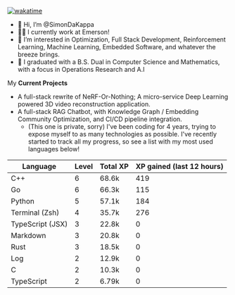 
[![wakatime](https://wakatime.com/badge/user/50e6c678-94a9-4739-af51-360aeb113c51.svg)](https://wakatime.com/@50e6c678-94a9-4739-af51-360aeb113c51)

- 👋 Hi, I’m @SimonDaKappa
- 🧑‍💼 I currently work at Emerson!
- 👀 I’m interested in Optimization, Full Stack Development, Reinforcement Learning, Machine Learning, Embedded Software, and whatever the breeze brings.
- 🌱 I graduated with a B.S. Dual in Computer Science and Mathematics, with a focus in Operations Research and A.I

My **Current Projects** 
- A full-stack rewrite of NeRF-Or-Nothing; A micro-service Deep Learning powered 3D video reconstruction application.
- A full-stack RAG Chatbot, with Knowledge Graph / Embedding Community Optimization, and CI/CD pipeline integration.
  - (This one is private, sorry)
I've been coding for 4 years, trying to expose myself to as many technologies as possible. I've recently started to track all my progress, so see
a list with my most used languages below!

| Language | Level | Total XP | XP gained (last 12 hours) |
| --- | --- | --- | --- |
| C++ | 6 | 68.6k | 419 |
| Go | 6 | 66.3k | 115 |
| Python | 5 | 57.1k | 184 |
| Terminal (Zsh) | 4 | 35.7k | 276 |
| TypeScript (JSX) | 3 | 22.8k | 0 |
| Markdown | 3 | 20.8k | 0 |
| Rust | 3 | 18.5k | 0 |
| Log | 2 | 12.9k | 0 |
| C | 2 | 10.3k | 0 |
| TypeScript | 2 | 6.79k | 0 |